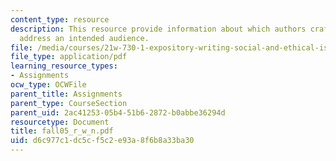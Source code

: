 ```yaml
---
content_type: resource
description: This resource provide information about which authors craft a piece to
  address an intended audience.
file: /media/courses/21w-730-1-expository-writing-social-and-ethical-issues-in-print-photography-and-film-fall-2005/d6c977c1dc5cf5c2e93a8f6b8a33ba30_fall05_r_w_n.pdf
file_type: application/pdf
learning_resource_types:
- Assignments
ocw_type: OCWFile
parent_title: Assignments
parent_type: CourseSection
parent_uid: 2ac41253-05b4-51b6-2872-b0abbe36294d
resourcetype: Document
title: fall05_r_w_n.pdf
uid: d6c977c1-dc5c-f5c2-e93a-8f6b8a33ba30
---
```

